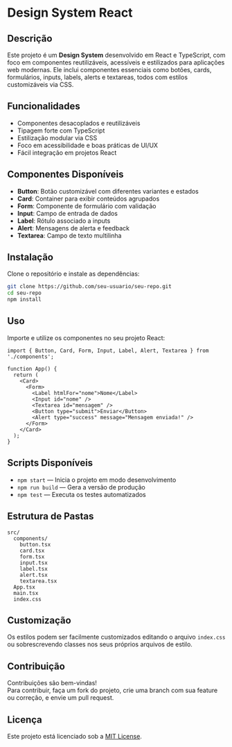 
# Design System React

## Descrição

Este projeto é um **Design System** desenvolvido em React e TypeScript, com foco em componentes reutilizáveis, acessíveis e estilizados para aplicações web modernas. Ele inclui componentes essenciais como botões, cards, formulários, inputs, labels, alerts e textareas, todos com estilos customizáveis via CSS.

## Funcionalidades

- Componentes desacoplados e reutilizáveis
- Tipagem forte com TypeScript
- Estilização modular via CSS
- Foco em acessibilidade e boas práticas de UI/UX
- Fácil integração em projetos React

## Componentes Disponíveis

- **Button**: Botão customizável com diferentes variantes e estados
- **Card**: Container para exibir conteúdos agrupados
- **Form**: Componente de formulário com validação
- **Input**: Campo de entrada de dados
- **Label**: Rótulo associado a inputs
- **Alert**: Mensagens de alerta e feedback
- **Textarea**: Campo de texto multilinha

## Instalação

Clone o repositório e instale as dependências:

```bash
git clone https://github.com/seu-usuario/seu-repo.git
cd seu-repo
npm install
```

## Uso

Importe e utilize os componentes no seu projeto React:

```tsx
import { Button, Card, Form, Input, Label, Alert, Textarea } from './components';

function App() {
  return (
    <Card>
      <Form>
        <Label htmlFor="nome">Nome</Label>
        <Input id="nome" />
        <Textarea id="mensagem" />
        <Button type="submit">Enviar</Button>
        <Alert type="success" message="Mensagem enviada!" />
      </Form>
    </Card>
  );
}
```

## Scripts Disponíveis

- `npm start` — Inicia o projeto em modo desenvolvimento
- `npm run build` — Gera a versão de produção
- `npm test` — Executa os testes automatizados

## Estrutura de Pastas

```
src/
  components/
    button.tsx
    card.tsx
    form.tsx
    input.tsx
    label.tsx
    alert.tsx
    textarea.tsx
  App.tsx
  main.tsx
  index.css
```

## Customização

Os estilos podem ser facilmente customizados editando o arquivo `index.css` ou sobrescrevendo classes nos seus próprios arquivos de estilo.

## Contribuição

Contribuições são bem-vindas!  
Para contribuir, faça um fork do projeto, crie uma branch com sua feature ou correção, e envie um pull request.

## Licença

Este projeto está licenciado sob a [MIT License](LICENSE).
